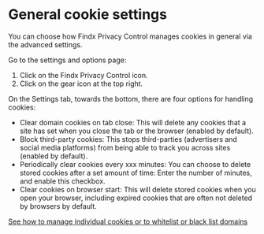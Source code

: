 # General cookie settings

You can choose how Findx Privacy Control manages cookies in general via the advanced settings. 

Go to the settings and options page:
1. Click on the Findx Privacy Control icon.
2. Click on the gear icon at the top right.

On the Settings tab, towards the bottom, there are four options for handling cookies: 

* Clear domain cookies on tab close: This will delete any cookies that a site has set when you close the tab or the browser (enabled by default).
* Block third-party cookies: This stops third-parties (advertisers and social media platforms) from being able to track you across sites (enabled by default). 
* Periodically clear cookies every xxx minutes: You can choose to delete stored cookies after a set amount of time: Enter the number of minutes, and enable this checkbox. 
* Clear cookies on browser start: This will delete stored cookies when you open your browser, including expired cookies that are often not deleted by browsers by default.

[See how to manage individual cookies or to whitelist or black list domains](/en/privacycontrol/managecookies)